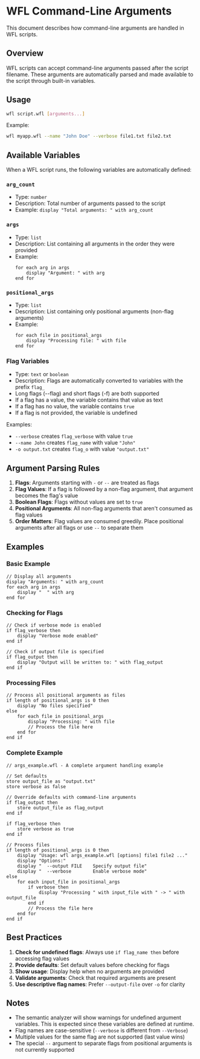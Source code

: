 # WFL Command-Line Arguments

This document describes how command-line arguments are handled in WFL scripts.

## Overview

WFL scripts can accept command-line arguments passed after the script filename. These arguments are automatically parsed and made available to the script through built-in variables.

## Usage

```bash
wfl script.wfl [arguments...]
```

Example:
```bash
wfl myapp.wfl --name "John Doe" --verbose file1.txt file2.txt
```

## Available Variables

When a WFL script runs, the following variables are automatically defined:

### `arg_count`
- Type: `number`
- Description: Total number of arguments passed to the script
- Example: `display "Total arguments: " with arg_count`

### `args`
- Type: `list`
- Description: List containing all arguments in the order they were provided
- Example:
  ```wfl
  for each arg in args
      display "Argument: " with arg
  end for
  ```

### `positional_args`
- Type: `list`
- Description: List containing only positional arguments (non-flag arguments)
- Example:
  ```wfl
  for each file in positional_args
      display "Processing file: " with file
  end for
  ```

### Flag Variables
- Type: `text` or `boolean`
- Description: Flags are automatically converted to variables with the prefix `flag_`
- Long flags (--flag) and short flags (-f) are both supported
- If a flag has a value, the variable contains that value as text
- If a flag has no value, the variable contains `true`
- If a flag is not provided, the variable is undefined

Examples:
- `--verbose` creates `flag_verbose` with value `true`
- `--name John` creates `flag_name` with value `"John"`
- `-o output.txt` creates `flag_o` with value `"output.txt"`

## Argument Parsing Rules

1. **Flags**: Arguments starting with `-` or `--` are treated as flags
2. **Flag Values**: If a flag is followed by a non-flag argument, that argument becomes the flag's value
3. **Boolean Flags**: Flags without values are set to `true`
4. **Positional Arguments**: All non-flag arguments that aren't consumed as flag values
5. **Order Matters**: Flag values are consumed greedily. Place positional arguments after all flags or use `--` to separate them

## Examples

### Basic Example
```wfl
// Display all arguments
display "Arguments: " with arg_count
for each arg in args
    display "  " with arg
end for
```

### Checking for Flags
```wfl
// Check if verbose mode is enabled
if flag_verbose then
    display "Verbose mode enabled"
end if

// Check if output file is specified
if flag_output then
    display "Output will be written to: " with flag_output
end if
```

### Processing Files
```wfl
// Process all positional arguments as files
if length of positional_args is 0 then
    display "No files specified"
else
    for each file in positional_args
        display "Processing: " with file
        // Process the file here
    end for
end if
```

### Complete Example
```wfl
// args_example.wfl - A complete argument handling example

// Set defaults
store output_file as "output.txt"
store verbose as false

// Override defaults with command-line arguments
if flag_output then
    store output_file as flag_output
end if

if flag_verbose then
    store verbose as true
end if

// Process files
if length of positional_args is 0 then
    display "Usage: wfl args_example.wfl [options] file1 file2 ..."
    display "Options:"
    display "  --output FILE    Specify output file"
    display "  --verbose        Enable verbose mode"
else
    for each input_file in positional_args
        if verbose then
            display "Processing " with input_file with " -> " with output_file
        end if
        // Process the file here
    end for
end if
```

## Best Practices

1. **Check for undefined flags**: Always use `if flag_name then` before accessing flag values
2. **Provide defaults**: Set default values before checking for flags
3. **Show usage**: Display help when no arguments are provided
4. **Validate arguments**: Check that required arguments are present
5. **Use descriptive flag names**: Prefer `--output-file` over `-o` for clarity

## Notes

- The semantic analyzer will show warnings for undefined argument variables. This is expected since these variables are defined at runtime.
- Flag names are case-sensitive (`--verbose` is different from `--Verbose`)
- Multiple values for the same flag are not supported (last value wins)
- The special `--` argument to separate flags from positional arguments is not currently supported